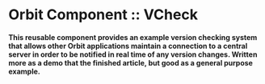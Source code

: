 # Orbit Component :: VCheck

#### This reusable component provides an example version checking system that allows other Orbit applications maintain a connection to a central server in order to be notified in real time of any version changes. Written more as a demo that the finished article, but good as a general purpose example.

